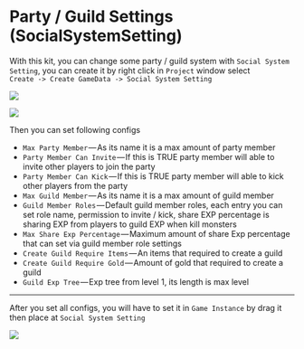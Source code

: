 # Party / Guild Settings (SocialSystemSetting)

With this kit, you can change some party / guild system with `Social System Setting`, you can create it by right click in `Project` window select   
`Create -> Create GameData -> Social System Setting`

![](https://cdn-images-1.medium.com/max/1600/1*axNt-3M0WaKKBBre3XSwFg.png)

![](https://cdn-images-1.medium.com/max/1600/1*NBXj3hx_QXW8qfYAfGQLfQ.png)

Then you can set following configs

*   `Max Party Member` — As its name it is a max amount of party member
*   `Party Member Can Invite` — If this is TRUE party member will able to invite other players to join the party
*   `Party Member Can Kick` — If this is TRUE party member will able to kick other players from the party
*   `Max Guild Member` — As its name it is a max amount of guild member
*   `Guild Member Roles` — Default guild member roles, each entry you can set role name, permission to invite / kick, share EXP percentage is sharing EXP from players to guild EXP when kill monsters
*   `Max Share Exp Percentage` — Maximum amount of share Exp percentage that can set via guild member role settings
*   `Create Guild Require Items` — An items that required to create a guild
*   `Create Guild Require Gold` — Amount of gold that required to create a guild
*   `Guild Exp Tree` — Exp tree from level 1, its length is max level

* * *

After you set all configs, you will have to set it in `Game Instance` by drag it then place at `Social System Setting`

![](https://cdn-images-1.medium.com/max/1600/1*HLfrJZ1r4fSHsYbzIuT2pA.png)